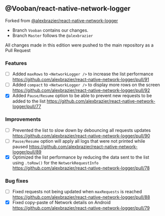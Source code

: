 ## @Vooban/react-native-network-logger

Forked from [@alexbrazier/react-native-network-logger](https://github.com/alexbrazier/react-native-network-logger)

- Branch `Vooban` contains our changes.   
- Branch `Master` follows the `@alexbrazier`    

All changes made in this edition were pushed to the main repository as a Pull Request

### Features
- [ ] Added `maxRows` to `<NetworkLogger />` to increase the list performance https://github.com/alexbrazier/react-native-network-logger/pull/91
- [ ] Added `compact` to `<NetworkLogger />` to display more rows on the screen https://github.com/alexbrazier/react-native-network-logger/pull/92
- [x] Added `Pause/Resume` option to be able to prevent new requests to be added to the list https://github.com/alexbrazier/react-native-network-logger/pull/77

### Improvements
- [ ] Prevented the list to slow down by debouncing all requests updates https://github.com/alexbrazier/react-native-network-logger/pull/90
- [ ] `Pause/Resume` option will apply all logs that were not printed while paused https://github.com/alexbrazier/react-native-network-logger/pull/89
- [x] Optimized the list performance by reducing the data sent to the list using `.toRow()` for the `NetworkRequestInfo` https://github.com/alexbrazier/react-native-network-logger/pull/78

### Bug fixes
- [ ] Fixed requests not being updated when `maxRequests` is reached https://github.com/alexbrazier/react-native-network-logger/pull/88
- [x] Fixed copy-paste of Network details on Android https://github.com/alexbrazier/react-native-network-logger/pull/79